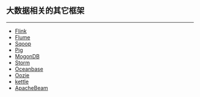 ## 大数据相关的其它框架
----

* [Flink](Flink.md)
* [Flume](https://github.com/apache/flume)
* [Sqoop]()
* [Pig]()
* [MogonDB](MogonDB.md)
* [Storm](Storm.md)
* [Oceanbase](https://github.com/alibaba/oceanbase/tree/master/oceanbase_0.4)
* [Oozie]()
* [kettle]()
* [ApacheBeam](http://blog.csdn.net/dashenghuahua/article/details/53462604)


